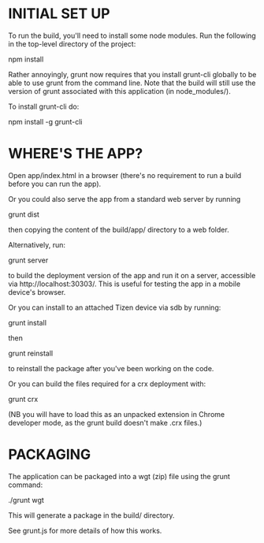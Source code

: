 # INITIAL SET UP

To run the build, you'll need to install some node modules.
Run the following in the top-level directory of the project:

  npm install

Rather annoyingly, grunt now requires that you install
grunt-cli globally to be able to use grunt from the
command line. Note that the build will still use the
version of grunt associated with this application
(in node_modules/).

To install grunt-cli do:

  npm install -g grunt-cli

# WHERE'S THE APP?

Open app/index.html in a browser (there's no requirement to run
a build before you can run the app).

Or you could also serve the app from a standard web server by running

  grunt dist

then copying the content of the build/app/ directory to a web folder.

Alternatively, run:

  grunt server

to build the deployment version of the app and run it on a server,
accessible via http://localhost:30303/. This is useful for testing the
app in a mobile device's browser.

Or you can install to an attached Tizen device via sdb by running:

  grunt install

then

  grunt reinstall

to reinstall the package after you've been working on the code.

Or you can build the files required for a crx deployment with:

  grunt crx

(NB you will have to load this as an unpacked extension in Chrome
developer mode, as the grunt build doesn't make .crx files.)

# PACKAGING

The application can be packaged into a wgt (zip) file using the grunt
command:

  ./grunt wgt

This will generate a package in the build/ directory.

See grunt.js for more details of how this works.
